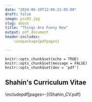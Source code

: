 ```yaml
---
date: "2024-06-19T12:06:21-05:00"
draft: false
image: pic02.jpg
slug: about
title: "Things Are Funny Now"
output: pdf_document
header-includes:
    \usepackage{pdfpages}

---
```


```{r setup, include=FALSE}
knitr::opts_chunk$set(echo = TRUE)
knitr::opts_chunk$set(message = FALSE)
knitr::opts_chunk$set(dev = 'pdf')
```

## Shahin's Curriculum Vitae

\includepdf[pages=-]{Shahin_CV.pdf}